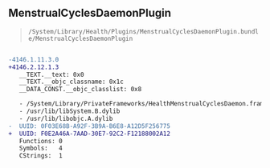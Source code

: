## MenstrualCyclesDaemonPlugin

> `/System/Library/Health/Plugins/MenstrualCyclesDaemonPlugin.bundle/MenstrualCyclesDaemonPlugin`

```diff

-4146.1.11.3.0
+4146.2.12.1.3
   __TEXT.__text: 0x0
   __TEXT.__objc_classname: 0x1c
   __DATA_CONST.__objc_classlist: 0x8

   - /System/Library/PrivateFrameworks/HealthMenstrualCyclesDaemon.framework/HealthMenstrualCyclesDaemon
   - /usr/lib/libSystem.B.dylib
   - /usr/lib/libobjc.A.dylib
-  UUID: 0F03E68B-A92F-3B9A-B6E8-A12D5F256775
+  UUID: F0E2A46A-7AAD-30E7-92C2-F12188002A12
   Functions: 0
   Symbols:   4
   CStrings:  1

```
